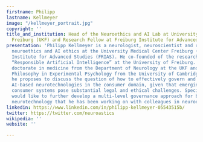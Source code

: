 ```yaml
---
firstname: Philipp
lastname: Kellmeyer
image: "/kellmeyer_portrait.jpg"
copyright: ''
title_and_institution: Head of the Neuroethics and AI Lab at University Medical Center
  Freiburg (UKF) and Research Fellow at Freiburg Institute for Advanced Studies (FRIAS)
presentation: 'Philipp Kellmeyer is a neurologist, neuroscientist and researcher in
  neuroethics and AI ethics at the University Medical Center Freiburg (UKF) and Freiburg
  Institute for Advanced Studies (FRIAS). He co-founded of the research initiative
  “Responsible Artificial Intelligence” at the University of Freiburg. He earned his
  doctorate in medicine from the Department of Neurology at the UKF and a Master of
  Philosophy in Experimental Psychology from the University of Cambridge. At ICA4,
  he proposes to discuss the question of how to effectively govern and regulate emerging
  AI-based neurotechnologies in the consumer domain, given that emerging direct-to
  consumer systems pose substantial legal and ethical challenges. Specifically, he
  would like to further develop a multi-level governance approach for brain data and
  neurotechnology that he has been working on with colleagues in neuroethics and AI. '
linkedin: https://www.linkedin.com/in/philipp-kellmeyer-05543515b/
twitter: https://twitter.com/neuroastics
wikipedia: ''
website: ''

---
```

